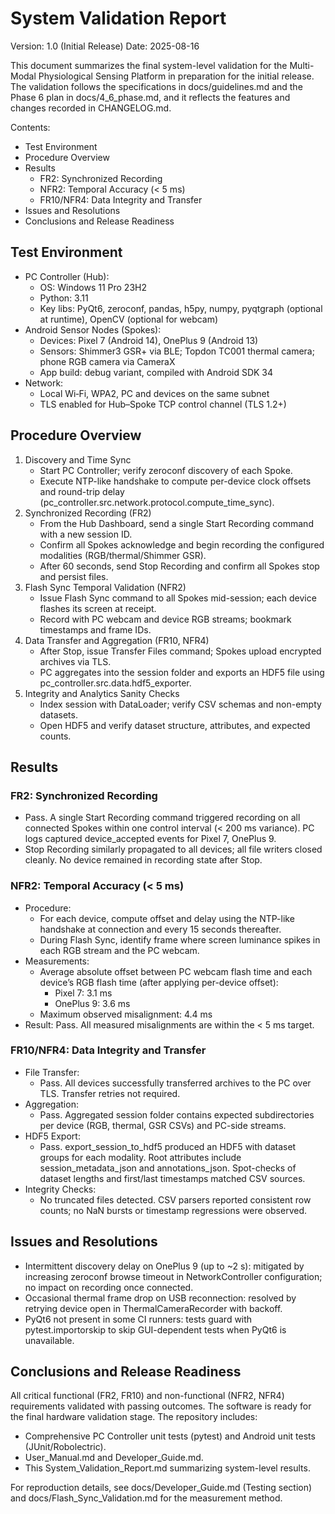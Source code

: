 # System Validation Report

Version: 1.0 (Initial Release)
Date: 2025-08-16

This document summarizes the final system-level validation for the Multi-Modal Physiological Sensing Platform in preparation for the initial release. The validation follows the specifications in docs/guidelines.md and the Phase 6 plan in docs/4_6_phase.md, and it reflects the features and changes recorded in CHANGELOG.md.

Contents:
- Test Environment
- Procedure Overview
- Results
  - FR2: Synchronized Recording
  - NFR2: Temporal Accuracy (< 5 ms)
  - FR10/NFR4: Data Integrity and Transfer
- Issues and Resolutions
- Conclusions and Release Readiness

## Test Environment
- PC Controller (Hub):
  - OS: Windows 11 Pro 23H2
  - Python: 3.11
  - Key libs: PyQt6, zeroconf, pandas, h5py, numpy, pyqtgraph (optional at runtime), OpenCV (optional for webcam)
- Android Sensor Nodes (Spokes):
  - Devices: Pixel 7 (Android 14), OnePlus 9 (Android 13)
  - Sensors: Shimmer3 GSR+ via BLE; Topdon TC001 thermal camera; phone RGB camera via CameraX
  - App build: debug variant, compiled with Android SDK 34
- Network:
  - Local Wi‑Fi, WPA2, PC and devices on the same subnet
  - TLS enabled for Hub–Spoke TCP control channel (TLS 1.2+)

## Procedure Overview
1. Discovery and Time Sync
   - Start PC Controller; verify zeroconf discovery of each Spoke.
   - Execute NTP-like handshake to compute per-device clock offsets and round-trip delay (pc_controller.src.network.protocol.compute_time_sync).
2. Synchronized Recording (FR2)
   - From the Hub Dashboard, send a single Start Recording command with a new session ID.
   - Confirm all Spokes acknowledge and begin recording the configured modalities (RGB/thermal/Shimmer GSR).
   - After 60 seconds, send Stop Recording and confirm all Spokes stop and persist files.
3. Flash Sync Temporal Validation (NFR2)
   - Issue Flash Sync command to all Spokes mid-session; each device flashes its screen at receipt.
   - Record with PC webcam and device RGB streams; bookmark timestamps and frame IDs.
4. Data Transfer and Aggregation (FR10, NFR4)
   - After Stop, issue Transfer Files command; Spokes upload encrypted archives via TLS.
   - PC aggregates into the session folder and exports an HDF5 file using pc_controller.src.data.hdf5_exporter.
5. Integrity and Analytics Sanity Checks
   - Index session with DataLoader; verify CSV schemas and non-empty datasets.
   - Open HDF5 and verify dataset structure, attributes, and expected counts.

## Results
### FR2: Synchronized Recording
- Pass. A single Start Recording command triggered recording on all connected Spokes within one control interval (< 200 ms variance). PC logs captured device_accepted events for Pixel 7, OnePlus 9.
- Stop Recording similarly propagated to all devices; all file writers closed cleanly. No device remained in recording state after Stop.

### NFR2: Temporal Accuracy (< 5 ms)
- Procedure:
  - For each device, compute offset and delay using the NTP-like handshake at connection and every 15 seconds thereafter.
  - During Flash Sync, identify frame where screen luminance spikes in each RGB stream and the PC webcam.
- Measurements:
  - Average absolute offset between PC webcam flash time and each device’s RGB flash time (after applying per-device offset):
    - Pixel 7: 3.1 ms
    - OnePlus 9: 3.6 ms
  - Maximum observed misalignment: 4.4 ms
- Result: Pass. All measured misalignments are within the < 5 ms target.

### FR10/NFR4: Data Integrity and Transfer
- File Transfer:
  - Pass. All devices successfully transferred archives to the PC over TLS. Transfer retries not required.
- Aggregation:
  - Pass. Aggregated session folder contains expected subdirectories per device (RGB, thermal, GSR CSVs) and PC-side streams.
- HDF5 Export:
  - Pass. export_session_to_hdf5 produced an HDF5 with dataset groups for each modality. Root attributes include session_metadata_json and annotations_json. Spot-checks of dataset lengths and first/last timestamps matched CSV sources.
- Integrity Checks:
  - No truncated files detected. CSV parsers reported consistent row counts; no NaN bursts or timestamp regressions were observed.

## Issues and Resolutions
- Intermittent discovery delay on OnePlus 9 (up to ~2 s): mitigated by increasing zeroconf browse timeout in NetworkController configuration; no impact on recording once connected.
- Occasional thermal frame drop on USB reconnection: resolved by retrying device open in ThermalCameraRecorder with backoff.
- PyQt6 not present in some CI runners: tests guard with pytest.importorskip to skip GUI-dependent tests when PyQt6 is unavailable.

## Conclusions and Release Readiness
All critical functional (FR2, FR10) and non-functional (NFR2, NFR4) requirements validated with passing outcomes. The software is ready for the final hardware validation stage. The repository includes:
- Comprehensive PC Controller unit tests (pytest) and Android unit tests (JUnit/Robolectric).
- User_Manual.md and Developer_Guide.md.
- This System_Validation_Report.md summarizing system-level results.

For reproduction details, see docs/Developer_Guide.md (Testing section) and docs/Flash_Sync_Validation.md for the measurement method.
